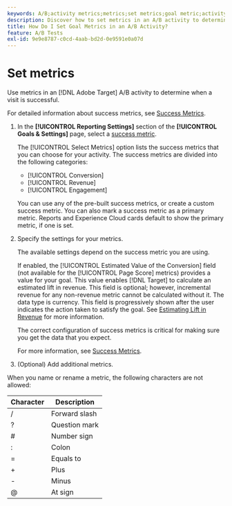 ```yaml
---
keywords: A/B;activity metrics;metrics;set metrics;goal metric;activity settings;success metric;conversion;revenue;engagement
description: Discover how to set metrics in an A/B activity to determine visit success, including [!UICONTROL Conversion], [!UICONTROL Revenue], and [!UICONTROL Engagement].
title: How Do I Set Goal Metrics in an A/B Activity?
feature: A/B Tests
exl-id: 9e9e8787-c0cd-4aab-bd2d-0e9591e0a07d
---
```

# Set metrics

Use metrics in an [!DNL Adobe Target] A/B activity to determine when a visit is successful.

For detailed information about success metrics, see [Success Metrics](/help/main/c-activities/r-success-metrics/success-metrics.md#reference_D011575C85DA48E989A244593D9B9924). 

1. In the **[!UICONTROL Reporting Settings]** section of the **[!UICONTROL Goals & Settings]** page, select a [success metric](/help/main/c-activities/r-success-metrics/success-metrics.md#reference_D011575C85DA48E989A244593D9B9924).

   The [!UICONTROL Select Metrics] option lists the success metrics that you can choose for your activity. The success metrics are divided into the following categories:
   
   * [!UICONTROL Conversion] 
   * [!UICONTROL Revenue] 
   * [!UICONTROL Engagement]

   You can use any of the pre-built success metrics, or create a custom success metric. You can also mark a success metric as a primary metric. Reports and Experience Cloud cards default to show the primary metric, if one is set.

1. Specify the settings for your metrics.

   The available settings depend on the success metric you are using.

   If enabled, the [!UICONTROL Estimated Value of the Conversion] field (not available for the [!UICONTROL Page Score] metrics) provides a value for your goal. This value enables [!DNL Target] to calculate an estimated lift in revenue. This field is optional; however, incremental revenue for any non-revenue metric cannot be calculated without it. The data type is currency. This field is progressively shown after the user indicates the action taken to satisfy the goal. See [Estimating Lift in Revenue](/help/main/administrating-target/r-target-account-preferences/estimating-lift-in-revenue.md) for more information.

   The correct configuration of success metrics is critical for making sure you get the data that you expect.

   For more information, see [Success Metrics](/help/main/c-activities/r-success-metrics/success-metrics.md#reference_D011575C85DA48E989A244593D9B9924).

1. (Optional) Add additional metrics.

When you name or rename a metric, the following characters are not allowed: 

| Character | Description |
|--- |--- |
|/|Forward slash|
|?|Question mark|
|#|Number sign|
|:|Colon|
|=|Equals to|
|+|Plus|
|-|Minus|
|@|At sign|
